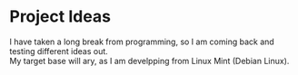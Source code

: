# Project Ideas

I have taken a long break from programming, so I am coming back and testing different ideas out.  
My target base will ary, as I am develpping from Linux Mint  (Debian Linux).
